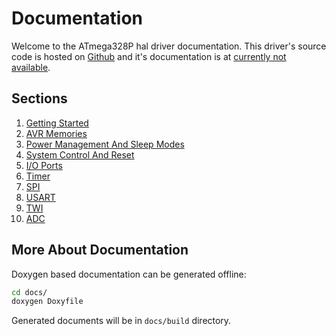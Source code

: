 # Documentation

Welcome to the ATmega328P hal driver documentation. This driver's source code is hosted on [Github](https://github.com/ceyhunsen/ATmega328P-HAL-Driver) and it's documentation is at [currently not available](https://www.example.com).

## Sections

1. [Getting Started](getting-started.md)
2. [AVR Memories](memories.md)
3. [Power Management And Sleep Modes](power_management_and_sleep_modes.md)
4. [System Control And Reset](system_control_and_reset.md)
5. [I/O Ports](io_ports.md)
6. [Timer](timer.md)
7. [SPI](spi.md)
8. [USART](usart.md)
9. [TWI](twi.md)
10. [ADC](adc.md)

## More About Documentation

Doxygen based documentation can be generated offline:

```bash
cd docs/
doxygen Doxyfile
```

Generated documents will be in `docs/build` directory.
